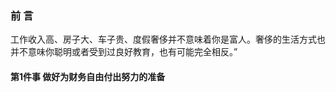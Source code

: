### 前    言

工作收入高、房子大、车子贵、度假奢侈并不意味着你是富人。奢侈的生活方式也并不意味你聪明或者受到过良好教育，也有可能完全相反。”



#### 第1件事    做好为财务自由付出努力的准备